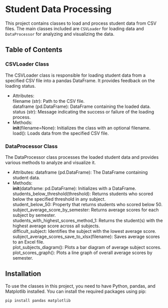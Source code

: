 # Student Data Processing

This project contains classes to load and process student data from CSV files. The main classes included are `CSVLoader` for loading data and `DataProcessor` for analyzing and visualizing the data.

## Table of Contents

### CSVLoader Class
The CSVLoader class is responsible for loading student data from a specified CSV file into a pandas DataFrame. It provides feedback on the loading status.

- Attributes:  
filename (str): Path to the CSV file.  
dataframe (pd.DataFrame): DataFrame containing the loaded data.  
status (str): Message indicating the success or failure of the loading process.  
- Methods:  
__init__(filename=None): Initializes the class with an optional filename.  
load(): Loads data from the specified CSV file.

### DataProcessor Class
The DataProcessor class processes the loaded student data and provides various methods to analyze and visualize it.

- Attributes:
dataframe (pd.DataFrame): The DataFrame containing student data.
- Methods:  
__init__(dataframe: pd.DataFrame): Initializes with a DataFrame.  
students_below_threshold(threshold): Returns students who scored below the specified threshold in any subject.  
student_below_50: Property that returns students who scored below 50.  
subject_average_score_by_semester: Returns average scores for each subject by semester.  
students_with_highest_scores_method_1: Returns the student(s) with the highest average score across all subjects.  
difficult_subject: Identifies the subject with the lowest average score.  
subject_average_scores_save_to_xlsx(filename): Saves average scores to an Excel file.  
plot_subjects_diagram(): Plots a bar diagram of average subject scores.  
plot_scores_graph(): Plots a line graph of overall average scores by semester.  

## Installation

To use the classes in this project, you need to have Python, pandas, and Matplotlib installed. You can install the required packages using pip:

```bash
pip install pandas matplotlib